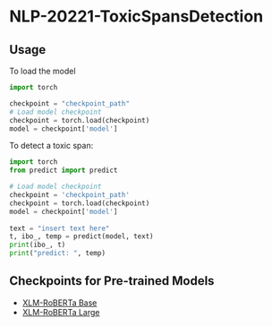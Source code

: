 # NLP-20221-ToxicSpansDetection

## Usage
To load the model
```python
import torch

checkpoint = "checkpoint_path"
# Load model checkpoint 
checkpoint = torch.load(checkpoint)
model = checkpoint['model']
```
To detect a toxic span:
```python
import torch
from predict import predict

# Load model checkpoint
checkpoint = 'checkpoint_path'
checkpoint = torch.load(checkpoint)
model = checkpoint['model']
  
text = "insert text here"
t, ibo_, temp = predict(model, text)
print(ibo_, t)
print("predict: ", temp)
```

## Checkpoints for Pre-trained Models
- [XLM-RoBERTa Base](https://drive.google.com/drive/folders/1PlqnetfFjwo_n-uzxSXlIRfe5wcMB967?usp=sharing)
- [XLM-RoBERTa Large](https://drive.google.com/drive/folders/1PlqnetfFjwo_n-uzxSXlIRfe5wcMB967?usp=sharing)
